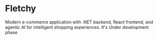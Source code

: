 # Fletchy
Modern e-commerce application with .NET backend, React frontend, and agentic AI for intelligent shopping experiences. It's Under development phase
